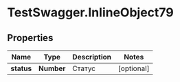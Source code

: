 # TestSwagger.InlineObject79

## Properties

Name | Type | Description | Notes
------------ | ------------- | ------------- | -------------
**status** | **Number** | Статус | [optional] 


